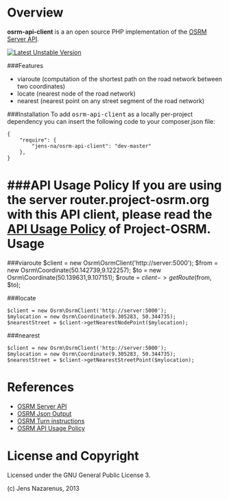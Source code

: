 Overview
===============
**osrm-api-client** is a an open source PHP implementation of the 
[OSRM Server API](https://github.com/DennisOSRM/Project-OSRM/wiki/Server-api).

[![Latest Unstable Version](https://poser.pugx.org/jens-na/osrm-api-client/v/unstable.png)](https://packagist.org/packages/jens-na/osrm-api-client)

###Features
- viaroute (computation of the shortest path on the road network between two coordinates)
- locate (nearest node of the road network)
- nearest (nearest point on any street segment of the road network)

###Installation
To add <tt>osrm-api-client</tt> as a locally per-project dependency you can insert the
following code to your composer.json file:

    {
        "require": {
            "jens-na/osrm-api-client": "dev-master"
        },
    }

###API Usage Policy
If you are using the server **router.project-osrm.org** with this API client, please read the 
[API Usage Policy](https://github.com/DennisOSRM/Project-OSRM/wiki/API%20Usage%20Policy) of Project-OSRM.
Usage 
=====

###viaroute
    $client = new Osrm\OsrmClient('http://server:5000');
    $from = new Osrm\Coordinate(50.142739,9.122257);
    $to = new Osrm\Coordinate(50.139631,9.107151);
    $route = $client->getRoute($from, $to);

###locate

    $client = new Osrm\OsrmClient('http://server:5000');
    $mylocation = new Osrm\Coordinate(9.305283, 50.344735);
    $nearestStreet = $client->getNearestNodePoint($mylocation);

###nearest

    $client = new Osrm\OsrmClient('http://server:5000');
    $mylocation = new Osrm\Coordinate(9.305283, 50.344735);
    $nearestStreet = $client->getNearestStreetPoint($mylocation);

References
==========
- [OSRM Server API](https://github.com/DennisOSRM/Project-OSRM/wiki/Server-api)
- [OSRM Json Output](https://github.com/DennisOSRM/Project-OSRM/wiki/Output-json)
- [OSRM Turn instructions](https://github.com/DennisOSRM/Project-OSRM/blob/master/DataStructures/TurnInstructions.h)
- [OSRM API Usage Policy](https://github.com/DennisOSRM/Project-OSRM/wiki/API%20Usage%20Policy)

License and Copyright
=====================
Licensed under the GNU General Public License 3.

(c) Jens Nazarenus, 2013
